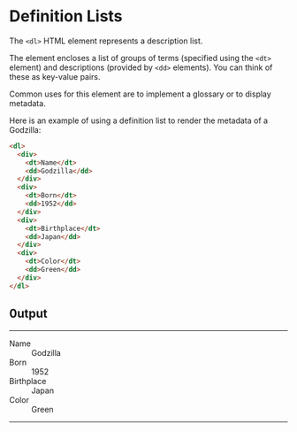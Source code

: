 # Definition Lists

The `<dl>` HTML element represents a description list. 

The element encloses a list of groups of terms (specified using the `<dt>` element) and descriptions (provided by `<dd>` elements). You can think of these as key-value pairs.

Common uses for this element are to implement a glossary or to display metadata.

Here is an example of using a definition list to render the metadata of a Godzilla:

```html
<dl>
  <div>
    <dt>Name</dt>
    <dd>Godzilla</dd>
  </div>
  <div>
    <dt>Born</dt>
    <dd>1952</dd>
  </div>
  <div>
    <dt>Birthplace</dt>
    <dd>Japan</dd>
  </div>
  <div>
    <dt>Color</dt>
    <dd>Green</dd>
  </div>
</dl>
```

## 0utput
---
<dl>
  <div>
    <dt>Name</dt>
    <dd>Godzilla</dd>
  </div>
  <div>
    <dt>Born</dt>
    <dd>1952</dd>
  </div>
  <div>
    <dt>Birthplace</dt>
    <dd>Japan</dd>
  </div>
  <div>
    <dt>Color</dt>
    <dd>Green</dd>
  </div>
</dl>

---


